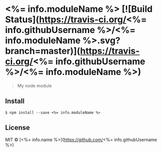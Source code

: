 # <%= info.moduleName %> [![Build Status](https://travis-ci.org/<%= info.githubUsername %>/<%= info.moduleName %>.svg?branch=master)](https://travis-ci.org/<%= info.githubUsername %>/<%= info.moduleName %>)

> My node module


## Install

```
$ npm install --save <%= info.moduleName %>
```

## License

MIT © [<%= info.name %>](https://github.com/<%= info.githubUsername %>)
